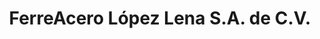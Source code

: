 ---
title: "FerreAcero López Lena S.A. de C.V."
url: /santo-domingo-ingenio/ferreacero-lopez-lena-s-a-de-c-v/
shop: Eisenwaren
---
